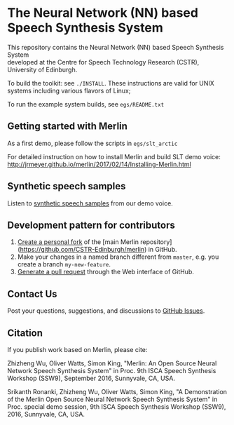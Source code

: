 The Neural Network (NN) based Speech Synthesis System
=====================================================
  
This repository contains the Neural Network (NN) based Speech Synthesis System  
developed at the Centre for Speech Technology Research (CSTR), University of 
Edinburgh. 

To build the toolkit: see `./INSTALL`.  These instructions are valid for UNIX
systems including various flavors of Linux;

To run the example system builds, see `egs/README.txt`

Getting started with Merlin
---------------------------

As a first demo, please follow the scripts in `egs/slt_arctic`

For detailed instruction on how to install Merlin and build SLT demo voice: 
http://jrmeyer.github.io/merlin/2017/02/14/Installing-Merlin.html

Synthetic speech samples
------------------------

Listen to [synthetic speech samples](https://cstr-edinburgh.github.io/merlin/demo.html) from our demo voice.

Development pattern for contributors
------------------------------------

1. [Create a personal fork](https://help.github.com/articles/fork-a-repo/)
   of the [main Merlin repository] (https://github.com/CSTR-Edinburgh/merlin) in GitHub.
2. Make your changes in a named branch different from `master`, e.g. you create
   a branch `my-new-feature`.
3. [Generate a pull request](https://help.github.com/articles/creating-a-pull-request/)
   through the Web interface of GitHub.

Contact Us
----------

Post your questions, suggestions, and discussions to [GitHub Issues](https://github.com/CSTR-Edinburgh/merlin/issues).

Citation
--------

If you publish work based on Merlin, please cite: 

Zhizheng Wu, Oliver Watts, Simon King, "Merlin: An Open Source Neural Network Speech Synthesis System" in Proc. 9th ISCA Speech Synthesis Workshop (SSW9), September 2016, Sunnyvale, CA, USA.

Srikanth Ronanki, Zhizheng Wu, Oliver Watts, Simon King, "A Demonstration of the Merlin Open Source Neural Network Speech Synthesis System" in Proc. special demo session, 9th ISCA Speech Synthesis Workshop (SSW9), 2016, Sunnyvale, CA, USA.
